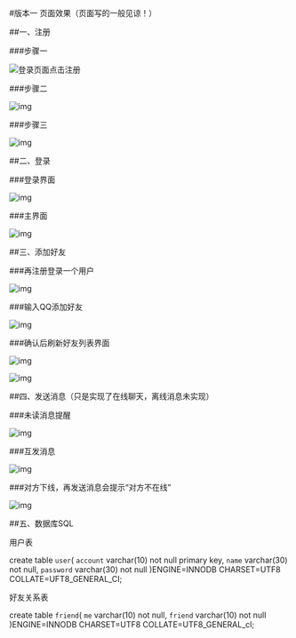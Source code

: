 #版本一   页面效果（页面写的一般见谅！）  


##一、注册  

###步骤一  

![登录页面点击注册](./images/register_step_1.png)  

###步骤二  

![img](./images/register_step_2.png)  

###步骤三  

![img](./images/register_step_3.png)  

##二、登录  

###登录界面  

![img](./images/login_step_1.png)  

###主界面  

![img](./images/login_step_2.png)  

##三、添加好友  

###再注册登录一个用户  

![img](./images/addFriend_step_1.png)  

###输入QQ添加好友  

![img](./images/addFriend_step_2.png)  

###确认后刷新好友列表界面  

![img](./images/addFriend_step_3.png)  

![img](./images/addFriend_step_4.png)  

##四、发送消息（只是实现了在线聊天，离线消息未实现）  

###未读消息提醒  

![img](./images/chat_step_3.png)  

###互发消息  

![img](./images/chat_step_1.png)  

###对方下线，再发送消息会提示“对方不在线”  

![img](./images/chat_step_2.png)  

##五、数据库SQL  

用户表

create table `user`(
`account` varchar(10) not null primary key,
`name` varchar(30) not null,
`password` varchar(30) not null
)ENGINE=INNODB CHARSET=UTF8 COLLATE=UFT8_GENERAL_CI;

好友关系表

create table `friend`(
`me` varchar(10) not null,
`friend` varchar(10) not null
)ENGINE=INNODB CHARSET=UTF8 COLLATE=UTF8_GENERAL_cI;